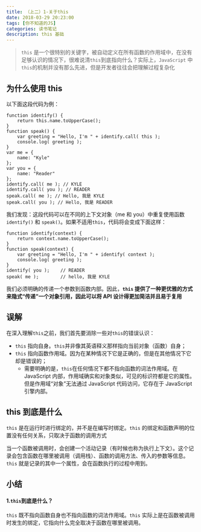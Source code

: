```yaml
---
title: （上二）1-关于this
date: 2018-03-29 20:23:00
tags: [你不知道的JS]
categories: 读书笔记
description: this 基础
---
```

<!-- more -->

>`this` 是一个很特别的关键字，被自动定义在所有函数的作用域中，在没有足够认识的情况下，很难说清`this`到底指向什么？实际上，`JavaScript` 中`this`的机制并没有那么先进，但是开发者往往会把理解过程复杂化

## 为什么使用 this

以下面这段代码为例：

```
function identify() {
    return this.name.toUpperCase();
}
function speak() {
    var greeting = "Hello, I'm " + identify.call( this );
    console.log( greeting );
}
var me = {
    name: "Kyle"
};
var you = {
    name: "Reader"
};
identify.call( me ); // KYLE
identify.call( you ); // READER
speak.call( me ); // Hello, 我是 KYLE
speak.call( you ); // Hello, 我是 READER
```
我们发现：这段代码可以在不同的上下文对象（me 和 you）中重复使用函数 `identify()` 和 `speak()`。如果不适用`this`，代码将会变成下面这样：

```
function identify(context) {
    return context.name.toUpperCase();
}
function speak(context) {
    var greeting = "Hello, I'm " + identify( context );
    console.log( greeting );
}
identify( you );    // READER
speak( me );        // hello, 我是 KYLE
```
我们必须明确的传递一个参数到函数内部。因此，**`this` 提供了一种更优雅的方式来隐式“传递”一个对象引用，因此可以将 API 设计得更加简洁并且易于复用**

## 误解

在深入理解`this`之前，我们首先要消除一些对`this`的错误认识：
- `this` 指向自身。`this`并非像其英语释义那样指向当前对象（函数）自身；
- `this` 指向函数作用域。因为在某种情况下它是正确的，但是在其他情况下它却是错误的；
    + 需要明确的是，`this`在任何情况下都不指向函数的词法作用域。在 JavaScript 内部，作用域确实和对象类似，可见的标识符都是它的属性。但是作用域“对象”无法通过 JavaScript 代码访问，它存在于 JavaScript 引擎内部。 

## this 到底是什么

`this` 是在运行时进行绑定的，并不是在编写时绑定。`this` 的绑定和函数声明的位置没有任何关系，只取决于函数的调用方式

当一个函数被调用时，会创建一个活动记录（有时候也称为执行上下文）。这个记录会包含函数在哪里被调用（调用栈）、函数的调用方法、传入的参数等信息。`this` 就是记录的其中一个属性，会在函数执行的过程中用到。

## 小结

#### 1.`this`到底是什么？

 `this` 既不指向函数自身也不指向函数的词法作用域。`this` 实际上是在函数被调用时发生的绑定，它指向什么完全取决于函数在哪里被调用。